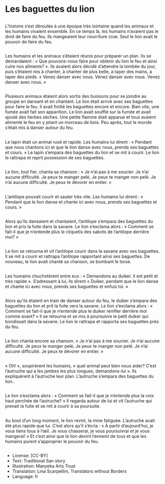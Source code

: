 # Les baguettes du lion

##
L’histoire s’est déroulée à une
époque très lointaine quand les
animaux et les humains vivaient
ensemble. En ce temps là, les
humains n’avaient pas le droit de
faire du feu. Ils mangeaient leur
nourriture crue.
Seul le lion avait le pouvoir de faire
du feu.

##
Les humains et les animaux
s’étaient réunis pour préparer un
plan. Ils se demandaient : « Que
pouvons-nous faire pour obtenir du
lion le feu et ainsi cuire nos
aliments? ».
Ils avaient alors décidé d’attendre
la tombée du jour, puis s’étaient
mis à chanter, à chanter de plus
belle, à taper des mains, à taper
des pieds.
« Venez danser avec nous.
Venez danser avec nous.
Venez danser avec nous. »

##
Plusieurs animaux étaient alors
sortis des buissons pour se joindre
au groupe en dansant et en
chantant. Le lion était arrivé avec
ses baguettes pour faire le feu. Il
avait frotté les baguettes encore et
encore. Bien vite, une fumée avait
fait son apparition. Le lion avait
soufflé sur la fumée et avait ajouté
des herbes sèches.
Une petite flamme était apparue et
tous avaient alimenté le feu en y
jetant un morceau de bois. Peu
après, tout le monde s’était mis à
danser autour du feu.

##
Le lapin était un animal rusé et
rapide. Les humains lui dirent : «
Pendant que nous chantons ici et
que le lion danse avec nous, prends
ses baguettes et cours. »
Le lapin s’empara des baguettes du
lion et se mit à courir. Le lion le
rattrapa et reprit possession de ses
baguettes.

##
Le lion, tout fier, chanta sa chanson
:
« Je n’ai pas à me soucier.
Je n’ai aucune difficulté.
Je peux te manger pelé,
Je peux te manger non pelé.
Je n’ai aucune difficulté.
Je peux te dévorer en entier. »

##
L’antilope pouvait courir et sauter
très vite. Les humains lui dirent : «
Pendant que le lion danse et chante
ici avec nous, prends ses baguettes
et cours. »

##
Alors qu’ils dansaient et chantaient,
l’antilope s’empara des baguettes
du lion et pris la fuite dans la
savane. Le lion s’exclama alors : «
Comment se fait-il que je n’entende
plus le cliquetis des sabots de
l’antilope derrière moi? »

##
Le lion se retourna et vit l’antilope
courir dans la savane avec ses
baguettes. Il se mit à courir et
rattrapa l’antilope rapportant ainsi
ses baguettes.
De nouveau, le lion avait chanté sa
chanson, se bombant le torse.

##
Les humains chuchotèrent entre
eux : « Demandons au duiker. Il est
petit et très rapide ». S’adressant à
lui, ils dirent « Duiker, pendant que
le lion danse et chante ici avec
nous, prends ses baguettes et
enfuis toi. »

##
Alors qu’ils étaient en train de
danser autour du feu, le duiker
s’empara des baguettes du lion et
prit la fuite vers la savane. Le lion
s’exclama alors : « Comment se
fait-il que je n’entende plus le
duiker renifler derrière moi comme
avant? » Il se retourna et se mis à
poursuivre le petit duiker qui
bondissait dans la savane. Le lion le
rattrapa et rapporta ses baguettes
près du feu.

##
Le lion chanta encore sa chanson.
« Je n’ai pas à me soucier.
Je n’ai aucune difficulté.
Je peux te manger pelé,
Je peux te manger non pelé.
Je n’ai aucune difficulté.
Je peux te dévorer en entier. »

##
« Oh! », soupirèrent les humains, «
quel animal peut bien nous aider?
C’est l’autruche qui a les jambes les
plus longues, demandons-lui ». Ils
expliquèrent à l’autruche leur plan.
L’autruche s’empara des baguettes
du lion..

##
Le lion s’exclama alors : « Comment
se fait-il que je n’entende plus la
voix haut perchée de l’autruche? »
Il regarda autour de lui et vit
l’autruche qui prenait la fuite et se
mit à courir à sa poursuite.

##
Au bout d’un long moment, le lion
revint, la mine fatiguée. L’autruche
avait été plus rapide que lui. C’est
alors qu’il s’écria : « À partir
d’aujourd’hui, je vous tiens tous à
l’œil. Je vous chasserai, je vous
poursuivrai et je vous mangerai! »
Et c’est ainsi que le lion devint
l’ennemi de tous et que les humains
purent s’approprier le pouvoir du
feu.

##
* License: [CC-BY]
* Text: Traditional San story
* Illustration: Manyeka Arts Trust
* Translation: Lina Scarpellini, Translators without Borders
* Language: fr
